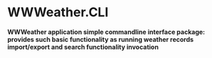 # WWWeather.CLI

**WWWeather application simple commandline interface package:  
  provides such basic functionality as running weather records import/export
  and search functionality invocation**
